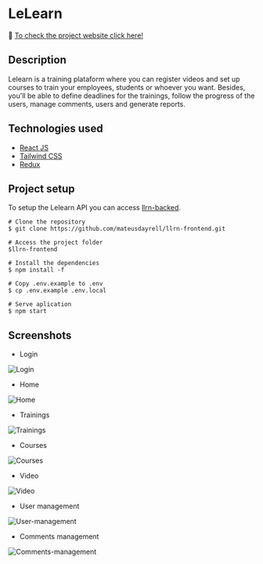 # LeLearn

:round_pushpin: [To check the project website click here!](https://llrn-frontend.vercel.app/)

## Description
Lelearn is a training plataform where you can register videos and set up courses to train your employees, students or whoever you want. Besides, you'll be able to define deadlines for the trainings, follow the progress of the users, manage comments, users and generate reports.

## Technologies used <br>
- [React JS](https://pt-br.reactjs.org/)
- [Tailwind CSS](https://tailwindcss.com/)
- [Redux](https://redux.js.org/)

## Project setup <br>

To setup the Lelearn API you can access [llrn-backed](https://github.com/mateusdayrell/llrn-backend).

```
# Clone the repository
$ git clone https://github.com/mateusdayrell/llrn-frontend.git

# Access the project folder
$llrn-frontend

# Install the dependencies
$ npm install -f

# Copy .env.example to .env
$ cp .env.example .env.local

# Serve aplication
$ npm start
```

## Screenshots

- Login

![Login](https://github.com/mateusdayrell/llrn-frontend/blob/main/src/assets/login.PNG)

- Home

![Home](https://github.com/mateusdayrell/llrn-frontend/blob/main/src/assets/home.PNG)

- Trainings

![Trainings](https://github.com/mateusdayrell/llrn-frontend/blob/main/src/assets/treinamentos.PNG)

- Courses

![Courses](https://github.com/mateusdayrell/llrn-frontend/blob/main/src/assets/cursos.PNG)

- Video

![Video](https://github.com/mateusdayrell/llrn-frontend/blob/main/src/assets/videos.PNG)

- User management

![User-management](https://github.com/mateusdayrell/llrn-frontend/blob/main/src/assets/gestao-usuarios.PNG)

- Comments management

![Comments-management](https://github.com/mateusdayrell/llrn-frontend/blob/main/src/assets/gestao-comentarios.PNG)
